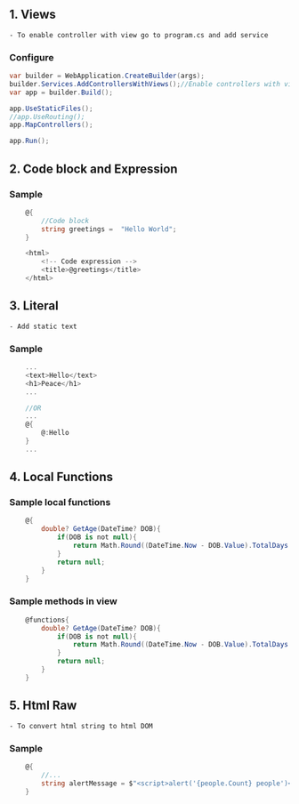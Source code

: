 ## 1. Views
    - To enable controller with view go to program.cs and add service

### Configure
```C#
var builder = WebApplication.CreateBuilder(args);
builder.Services.AddControllersWithViews();//Enable controllers with views
var app = builder.Build();

app.UseStaticFiles();
//app.UseRouting();
app.MapControllers();

app.Run();
```

## 2. Code block and Expression

### Sample
```C#
    @{
        //Code block
        string greetings =  "Hello World";
    }

    <html>
        <!-- Code expression -->
        <title>@greetings</title>
    </html>
```

## 3. Literal
    - Add static text


### Sample
```C#
    ...
    <text>Hello</text>
    <h1>Peace</h1>
    ...

    //OR
    ...
    @{
        @:Hello
    }
    ...
```

## 4. Local Functions

### Sample local functions
```C#
    @{
        double? GetAge(DateTime? DOB){
            if(DOB is not null){
                return Math.Round((DateTime.Now - DOB.Value).TotalDays / 365.25);
            }
            return null;
        }
    }
```

### Sample methods in view
```C#
    @functions{
        double? GetAge(DateTime? DOB){
            if(DOB is not null){
                return Math.Round((DateTime.Now - DOB.Value).TotalDays / 365.25);
            }
            return null;
        }
    }
```

## 5. Html Raw
    - To convert html string to html DOM

### Sample
```C#
    @{
        //...
        string alertMessage = $"<script>alert('{people.Count} people')</script>";
    }

```